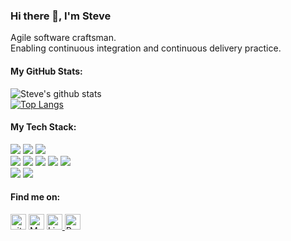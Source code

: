 ### Hi there 👋,  I'm Steve
Agile software craftsman.  
Enabling continuous integration and continuous delivery practice.  

#### My GitHub Stats:
![Steve's github stats](https://github-readme-stats-virid-iota.vercel.app/api?username=fenli&count_private=true&show_icons=true&theme=vue-dark)  
[![Top Langs](https://github-readme-stats-virid-iota.vercel.app/api/top-langs/?username=fenli&layout=compact&theme=vue-dark&exclude_repo=github-readme-stats,vc-embed)](https://github.com/fenli/github-readme-stats)
<br>

#### My Tech Stack:
<p>
<img src="https://img.shields.io/badge/java%20-%23E34F26.svg?&style=for-the-badge&logo=java&logoColor=white"/> 
<img src="https://img.shields.io/badge/kotlin%20-%2343853D.svg?&style=for-the-badge&logo=kotlin&logoColor=white"/> 
<img src="https://img.shields.io/badge/bash-%23000000.svg?&style=for-the-badge&logo=bash&logoColor=white"/> <br>
<img src="https://img.shields.io/badge/git%20-%23F05033.svg?&style=for-the-badge&logo=git&logoColor=white"/> 
<img src="https://img.shields.io/badge/gitlab%20ci%20-%23CCCCCC.svg?&style=for-the-badge&logo=gitlab&logoColor=black"/> 
<img src="https://img.shields.io/badge/github%20actions-%23121011.svg?&style=for-the-badge&logo=github&logoColor=white"/> 
<img src="https://img.shields.io/badge/jenkins%20-%232B2F33.svg?&style=for-the-badge&logo=jenkins&logoColor=white"/>
<img src="https://img.shields.io/badge/teamcity%20-%2302569B.svg?&style=for-the-badge&logo=teamcity&logoColor=white"/><br>
<img src="https://img.shields.io/badge/docker%20-%238DD6F9.svg?&style=for-the-badge&logo=docker&logoColor=darkblue" />  
<img src="https://img.shields.io/badge/kubernetes%20-%231572B6.svg?&style=for-the-badge&logo=kubernetes&logoColor=darkblue" />
</p>

#### Find me on:
<p>
<a href="https://github.com/fenli"><img alt="github URL" src="https://img.shields.io/twitter/url?label=fenli&logo=github&logoColor=black&style=social&url=https%3A%2F%2Fgithub.com" height="25"></a>
<a href="mailto:me@fenli.id"><img alt="Mailto" src="https://img.shields.io/twitter/url?label=E-mail&logo=gmail&style=social&url=https%3A%2F%2Fsteve" height="25"></a>
<a href="https://www.linkedin.com/in/stevenlewi"><img alt="Linkedin URL" src="https://img.shields.io/twitter/url?label=Steven Lewi&logo=Linkedin&style=social&url=https%3A%2F%2Fwww.linkedin.com%2Fin%2Fstevenlewi" height="25">
<a href="https://resume.io/r/yPRN5Nkai"><img alt="Resume URL" src="https://img.shields.io/twitter/url?label=Resume.io&logo=r&logoColor=blue&style=social&url=https%3A%2F%2Fgithub.com" height="25"></a></p><br>

